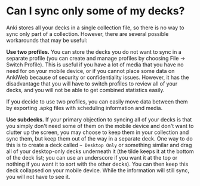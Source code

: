 # Can I sync only some of my decks?

Anki stores all your decks in a single collection file, so there is no way to sync only part of a collection. However, there are several possible workarounds that may be useful:

**Use two profiles.** You can store the decks you do not want to sync in a separate profile (you can create and manage profiles by choosing File → Switch Profile). This is useful if you have a lot of media that you have no need for on your mobile device, or if you cannot place some data on AnkiWeb because of security or confidentiality issues. However, it has the disadvantage that you will have to switch profiles to review all of your decks, and you will not be able to get combined statistics easily.

If you decide to use two profiles, you can easily move data between them by exporting .apkg files with scheduling information and media.

**Use subdecks.** If your primary objection to syncing all of your decks is that you simply don't need some of them on the mobile device and don't want to clutter up the screen, you may choose to keep them in your collection and sync them, but keep them out of the way in a separate deck. One way to do this is to create a deck called `~ Desktop Only` or something similar and drag all of your desktop-only decks underneath it (the tilde keeps it at the bottom of the deck list; you can use an underscore if you want it at the top or nothing if you want it to sort with the other decks). You can then keep this deck collapsed on your mobile device. While the information will still sync, you will not have to see it.

